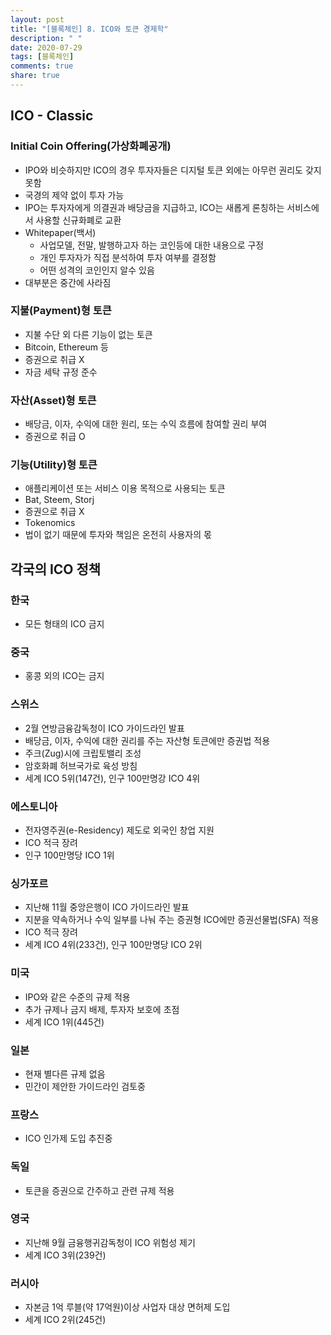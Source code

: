 ```yaml
---
layout: post
title: "[블록체인] 8. ICO와 토큰 경제학"
description: " "
date: 2020-07-29
tags: [블록체인]
comments: true
share: true
---
```



## ICO - Classic

### Initial Coin Offering(가상화폐공개)

- IPO와 비슷하지만 ICO의 경우 투자자들은 디지털 토큰 외에는 아무런 권리도 갖지 못함
- 국경의 제약 없이 투자 가능
- IPO는 투자자에게 의결권과 배당금을 지급하고, ICO는 새롭게 론칭하는 서비스에서 사용할 신규화폐로 교환
- Whitepaper(백서)
  - 사업모델, 전말, 발행하고자 하는 코인등에 대한 내용으로 구정
  - 개인 투자자가 직접 분석하여 투자 여부를 결정함
  - 어떤 성격의 코인인지 알수 있음
- 대부분은 중간에 사라짐

### 지불(Payment)형 토큰

- 지불 수단 외 다른 기능이 없는 토큰
- Bitcoin, Ethereum 등
- 증권으로 취급 X
- 자금 세탁 규정 준수

### 자산(Asset)형 토큰

- 배당금, 이자, 수익에 대한 원리, 또는 수익 흐름에 참여할 권리 부여
- 증권으로 취급 O

### 기능(Utility)형 토큰

- 애플리케이션 또는 서비스 이용 목적으로 사용되는 토큰
- Bat, Steem, Storj
- 증권으로 취급 X
- Tokenomics
- 법이 없기 때문에 투자와 책임은 온전히 사용자의 몫

## 각국의 ICO 정책

### 한국

- 모든 형태의 ICO 금지

### 중국

- 홍콩 외의 ICO는 금지

### 스위스

- 2월 연방금융감독청이 ICO 가이드라인 발표
- 배당금, 이자, 수익에 대한 권리를 주는 자산형 토큰에만 증권법 적용
- 주크(Zug)시에 크립토밸리 조성
- 암호화폐 허브국가로 육성 방침
- 세계 ICO 5위(147건), 인구 100만명강 ICO 4위

### 에스토니아

- 전자영주권(e-Residency) 제도로 외국인 창업 지원
- ICO 적극 장려
- 인구 100만명당 ICO 1위

### 싱가포르

- 지난해 11월 중앙은행이 ICO 가이드라인 발표
- 지분을 약속하거나 수익 일부를 나눠 주는 증권형 ICO에만 증권선물법(SFA) 적용
- ICO 적극 장려
- 세계 ICO 4위(233건), 인구 100만명당 ICO 2위

### 미국

- IPO와 같은 수준의 규제 적용
- 추가 규제나 금지 배제, 투자자 보호에 초점
- 세계 ICO 1위(445건)

### 일본

- 현재 별다른 규제 없음
- 민간이 제안한 가이드라인 검토중

### 프랑스

- ICO 인가제 도입 추진중

### 독일

- 토큰을 증권으로 간주하고 관련 규제 적용

### 영국

- 지난해 9월 금융행귀감독청이 ICO 위험성 제기
- 세계 ICO 3위(239건)

### 러시아

- 자본금 1억 루블(약 17억원)이상 사업자 대상 면허제 도입
- 세계 ICO 2위(245건)